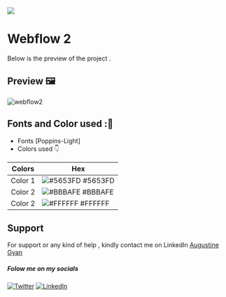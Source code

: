 <img src="https://img.shields.io/badge/Landing%20Pages-Beginner%20Friendly-blue">

# Webflow 2
Below is the preview of the project .


## Preview :framed_picture:


![webflow2](https://user-images.githubusercontent.com/43218009/178895300-f2ab30ea-b7f2-4e4c-9eac-b3d4ba0886fa.PNG)

## Fonts and Color used ::art:
- Fonts [Poppins-Light]
- Colors used :point_down:



| Colors             | Hex                                                                |
| ----------------- | ------------------------------------------------------------------ |
|  Color 1| ![#5653FD](https://via.placeholder.com/10/5653FD?text=+) #5653FD |
|  Color 2| ![#BBBAFE](https://via.placeholder.com/10/BBBAFE?text=+) #BBBAFE |
|  Color 2| ![#FFFFFF](https://via.placeholder.com/10/FFFFFF?text=+) #FFFFFF |



## Support

For support or any kind of help , kindly contact me on LinkedIn [Augustine Gyan](https://www.linkedin.com/in/augustinegyan/) 

##### Folow me on my socials
<a href="https://www.twitter.com/AugustineGyan7" target="_blank"><img src="https://img.shields.io/badge/Twitter-%230077B5.svg?&style=flat-square&logo=twitter&logoColor=white" alt="Twitter"></a>
<a href="https://www.linkedin.com/in/augustinegyan/" target="_blank"><img src="https://img.shields.io/badge/LinkedIn-%230077B5.svg?&style=flat-square&logo=linkedin&logoColor=white" alt="LinkedIn"></a>

